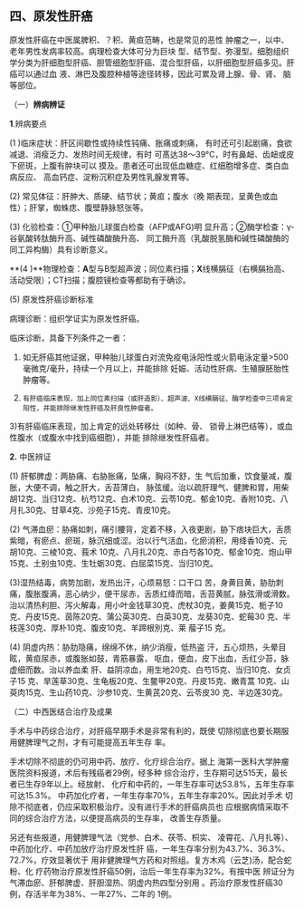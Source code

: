 ## 四、原发性肝癌

 原发性肝癌在中医属脾积、？积、黄疸范畴，也是常见的恶性  肿瘤之一，以中、老年男性发病率较高。病理检查大体可分为巨块 型、结节型、弥漫型。细胞组织学分类为肝细胞型肝癌、胆管细胞型肝癌、混合型肝癌，以肝细胞型肝癌多见。肝癌可以通过血  液、淋巴及腹腔种植等途径转移，因此可累及肾上腺、骨、肾、 脑等部位。

（一）**辨病辨证**

 **1**.辨病要点

  (1  )临床症状：肝区间歇性或持续性钝痛、胀痛或刺痛， 有时还可引起剧痛，食欲减退、消瘦乏力、发热时间无规律，有时  可髙达38〜39°C，时有鼻衄、齿衄或皮下瘀斑，上腹有肿块可以 摸及。患者还可出现低血糖症、红细胞增多症、类白血病反应、 高血钙症、淀粉沉积症及男性乳腺发育等。

  (2)      常见体征：肝肿大、质硬、结节状；黄疸；腹水（晚  期表现，呈黄色或血性）；肝掌，蜘蛛痣、腹壁静脉怒张等。

  (3)      化验检查：①甲种胎儿球蛋白检查（AFP或AFG)明 显升高；②酶学检查：γ-谷氨酸转肽酶升高、碱性磷酸酶升高、  同工酶升高（乳酸脱氢酶和碱性磷酸酶的同工异构酶）具有诊断意义。

  **(4  )**物理检查：**A**型与B型超声波；同位素扫描；**X**线横膈征（右横膈抬高、活动受限）；CT扫描；腹腔镜检查等都助有于确诊。

  (5)      原发性肝癌诊断标准

 病理诊断：组织学证实为原发性肝癌。

  临床诊断，具备下列条件之一者：

 1)    如无肝癌其他证据，甲种胎儿球蛋白对流免疫电泳阳性或火箭电泳定量>500毫微克/毫升，持续一个月以上，并能排除 妊娠、活动性肝病、生殖腺胚胎性肿瘤等。

  2)     有肝癌临床表现，加上同位素扫描（或肝造影）、超声波、X线横膈征、酶学检查中三项肯定阳性，并能排除继发性肝癌及肝良性肿瘤者。

 3)有肝癌临床表现，加上肯定的远处转移灶（如种、骨、  锁骨上淋巴结等），或血性腹水（或腹水中找到癌细胞），并能 排除继发性肝癌者。

  **2.**  中医辨证

  (1)    肝郁脾虚：两胁痛、右胁胀痛，坠痛，胸闷不舒，生 气后加重，饮食量减，腹胀，大便不调，触之肝大，舌苔薄白，  脉弦缓。治以疏肝理气、健脾和胃，用柴胡12克、当归12克、杭芍12克、白术10克、云苓10克、郁金10克、香附10克、八月扎30克、甘草4克、沙苑子15克、青皮10克。

  (2)      气滞血瘀：胁痛如刺，痛引腰背，定着不移，入夜更剧，胁下痞块巨大，舌质紫暗，有瘀点、瘀斑，脉沉细或涩。治以行气活血，化瘀消积，用绛香10克、元胡10克、三棱10克、莪术  10克、八月扎20克、赤白芍各10克、郁金10克、炮山甲15克、土别虫10克、生牡蛎30克、白屈菜15克、当归10克。

   (3)湿热结毒，病势加剧，发热出汗，心烦易怒：口干口  苦，身黄目黄，胁肋刺痛，腹胀腹满，恶心纳少，便干尿赤，舌质红绛而暗，舌苔黄腻，脉弦滑或滑数。治以清热利胆、泻火解毒，用小叶金钱草30克、虎杖30克，姜黄15克、栀子10克、丹皮15克、茵陈20克、蒲公英30克、白英30克、龙葵30克、蛇莓30 克、半枝莲30克、厚朴10克、腹皮10克、羊蹄根別克、莱 菔子15 克。

  (4) 阴虚内热：胁肋隐痛，绵绵不休，纳少消瘦，低热盗 汗，五心烦热，头晕目眩，黄疸尿赤，或腹胀如鼓，青筋暴露， 呕血，便血，皮下出血，舌红少苔，脉虚细而数。治以养血柔  肝、益阴凉血，用生地20克、白芍15克、当归10克、女贞子15 克、旱莲草30克、生龟板20克、生鳖甲20克、丹皮15克、嫩青蒿 10克、山萸肉15克、生山药10克、沙参10克、生黄芪20克、云苓皮30 克、半边莲30克。

  （二）中西医结合治疗及成果

 手术与中药综合治疗，对肝癌早期手术是非常有利的，既使  切除彻底也要长期服用健脾理气之剂，才有可能提高五年生存  率。

  手术切除不彻底的仍可用中药、放疗、化疗综合治疗。据上 海第一医科大学肿瘤医院资料报道，术后有残癌者29例，经多种 综合治疗，生存期可达515天，最长者已生存9年以上。经放射、 化疗和中药的，一年生存率可达53.8%，五年生存率可达15.3%。 中药加化疗者，一年生存率70%，五年生存率20%。因此对手术 切除不彻底者，仍应采取积极治疗。没有进行手术的肝癌病员也 应根据病情采取不同的综合治疗方法，以便提高病员的生存率，  改善生存质量。

 另还有些报道，用健脾理气法（党参、白术、茯苓、枳实、  凌霄花、八月扎等）、中药加化疗、中药加放疗治疗原发性肝 癌，一年生存率分别为43.7%、36.3%、72.7%，疗效显著优于 用非健脾理气方药和对照组。复方木鸡（云芝)汤，配合蛇粉、化 疗药物治疗原发性肝癌50例，治后一年生存率为32%。有按中医 辨证分为气滞血瘀、肝郁脾虚、肝胆湿热、阴虚内热四型分别用 。药治疗原发性肝癌30例，存活半年为38%、一年27%、二年的  1例。